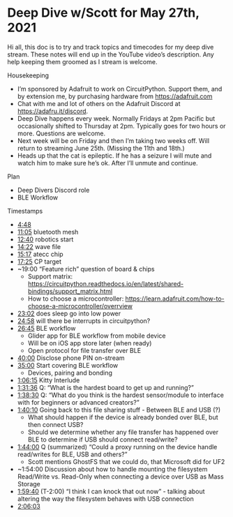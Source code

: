 # Deep Dive w/Scott for May 27th, 2021


Hi all, this doc is to try and track topics and timecodes for my deep dive stream. These notes will end up in the YouTube video’s description. Any help keeping them groomed as I stream is welcome.


Housekeeping
* I’m sponsored by Adafruit to work on CircuitPython. Support them, and by extension me, by purchasing hardware from https://adafruit.com
* Chat with me and lot of others on the Adafruit Discord at https://adafru.it/discord.
* Deep Dive happens every week. Normally Fridays at 2pm Pacific but occasionally shifted to Thursday at 2pm. Typically goes for two hours or more. Questions are welcome.
* Next week will be on Friday and then I’m taking two weeks off. Will return to streaming June 25th. (Missing the 11th and 18th.)
* Heads up that the cat is epileptic. If he has a seizure I will mute and watch him to make sure he’s ok. After I’ll unmute and continue.


Plan
* Deep Divers Discord role
* BLE Workflow


Timestamps
* [4:48](https://www.youtube.com/watch?v=VIDEO_2021_05_27?t=288)
* [11:05](https://www.youtube.com/watch?v=VIDEO_2021_05_27?t=665) bluetooth mesh
* [12:40](https://www.youtube.com/watch?v=VIDEO_2021_05_27?t=760) robotics start
* [14:22](https://www.youtube.com/watch?v=VIDEO_2021_05_27?t=862) wave file
* [15:17](https://www.youtube.com/watch?v=VIDEO_2021_05_27?t=917) atecc chip
* [17:25](https://www.youtube.com/watch?v=VIDEO_2021_05_27?t=1045) CP target
* ~19:00 “Feature rich” question of board & chips
   * Support matrix: https://circuitpython.readthedocs.io/en/latest/shared-bindings/support_matrix.html
   * How to choose a microcontroller: https://learn.adafruit.com/how-to-choose-a-microcontroller/overrview
* [23:02](https://www.youtube.com/watch?v=VIDEO_2021_05_27?t=1382) does sleep go into low power
* [24:58](https://www.youtube.com/watch?v=VIDEO_2021_05_27?t=1498) will there be interrupts in circuitpython?
* [26:45](https://www.youtube.com/watch?v=VIDEO_2021_05_27?t=1605) BLE workflow
   * Glider app for BLE workflow from mobile device
   * Will be on iOS app store later (when ready)
   * Open protocol for file transfer over BLE
* [40:00](https://www.youtube.com/watch?v=VIDEO_2021_05_27?t=2400) Disclose phone PIN on-stream
* [35:00](https://www.youtube.com/watch?v=VIDEO_2021_05_27?t=2100) Start covering BLE workflow
   * Devices, pairing and bonding
* [1:06:15](https://www.youtube.com/watch?v=VIDEO_2021_05_27?t=3975) Kitty Interlude
* [1:31:36](https://www.youtube.com/watch?v=VIDEO_2021_05_27?t=5496) Q: “What is the hardest board to get up and running?”
* [1:38:30](https://www.youtube.com/watch?v=VIDEO_2021_05_27?t=5910) Q: “What do you think is the hardest sensor/module to interface with for beginners or advanced creators?”
* [1:40:10](https://www.youtube.com/watch?v=VIDEO_2021_05_27?t=6010) Going back to this file sharing stuff - Between BLE and USB (?)
   * What should happen if the device is already bonded over BLE, but then connect USB?
   * Should we determine whether any file transfer has happened over BLE to determine if USB should connect read/write?
* [1:44:00](https://www.youtube.com/watch?v=VIDEO_2021_05_27?t=6240) Q (summarized) “Could a proxy running on the device handle read/writes for BLE, USB and others?”
   * Scott mentions GhostFS that we could do, that Microsoft did for UF2
* ~1:54:00 Discussion about how to handle mounting the filesystem Read/Write vs. Read-Only when connecting a device over USB as Mass Storage
* [1:59:40](https://www.youtube.com/watch?v=VIDEO_2021_05_27?t=7180) (T-2:00) “I think I can knock that out now” - talking about altering the way the filesystem behaves with USB connection
* [2:06:03](https://www.youtube.com/watch?v=VIDEO_2021_05_27?t=7563)
